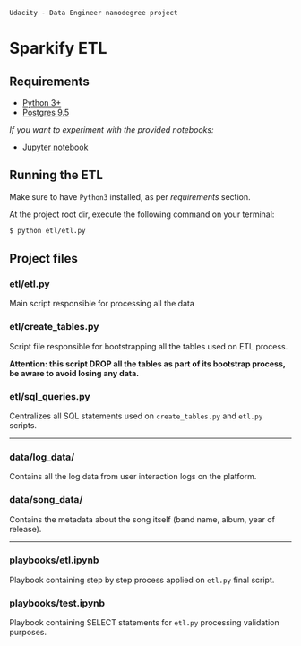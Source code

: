 `Udacity - Data Engineer nanodegree project`

# Sparkify ETL

## Requirements
- [Python 3+]([https://www.python.org/downloads/](https://www.python.org/downloads/))
- [Postgres 9.5](https://www.postgresql.org/download/)

*If you want to experiment with the provided notebooks:*

- [Jupyter notebook]([https://jupyter.org/install](https://jupyter.org/install)) 

## Running the ETL
Make sure to have `Python3` installed, as per *requirements* section.

At the project root dir, execute the following command on your terminal:
```bash
$ python etl/etl.py
```

## Project files

### etl/etl.py
Main script responsible for processing all the data

### etl/create_tables.py
Script file responsible for bootstrapping all the tables used on ETL process.

**Attention: this script DROP all the tables as part of its bootstrap process, be aware to avoid losing any data.**

### etl/sql_queries.py
Centralizes all SQL statements used on `create_tables.py` and `etl.py` scripts.

---

### data/log_data/
Contains all the log data from user interaction logs on the platform.

### data/song_data/
Contains the metadata about the song itself (band name, album, year of release).

---

### playbooks/etl.ipynb
Playbook containing step by step process applied on `etl.py` final script.

### playbooks/test.ipynb
Playbook containing SELECT statements for `etl.py` processing validation purposes.
